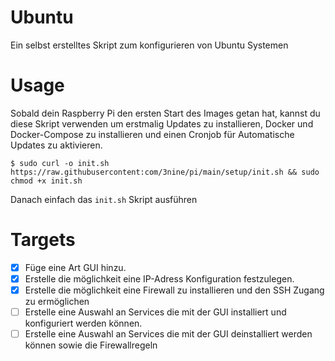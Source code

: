 # Ubuntu

Ein selbst erstelltes Skript zum konfigurieren von Ubuntu Systemen

# Usage

Sobald dein Raspberry Pi den ersten Start des Images getan hat, kannst du diese Skript verwenden um erstmalig Updates zu installieren, Docker und Docker-Compose zu installieren und einen Cronjob für Automatische Updates zu aktivieren.

```
$ sudo curl -o init.sh https://raw.githubusercontent:com/3nine/pi/main/setup/init.sh && sudo chmod +x init.sh
```

Danach einfach das ```init.sh``` Skript ausführen

# Targets

- [x] Füge eine Art GUI hinzu.
- [x] Erstelle die möglichkeit eine IP-Adress Konfiguration festzulegen.
- [x] Erstelle die möglichkeit eine Firewall zu installieren und den SSH Zugang zu ermöglichen
- [ ] Erstelle eine Auswahl an Services die mit der GUI installiert und konfiguriert werden können.
- [ ] Erstelle eine Auswahl an Services die mit der GUI deinstalliert werden können sowie die Firewallregeln
